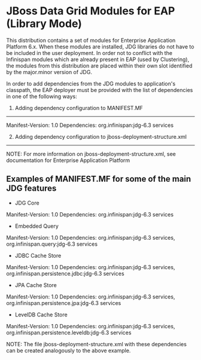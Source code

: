 JBoss Data Grid Modules for EAP (Library Mode)
==============================================

This distribution contains a set of modules for Enterprise Application Platform 6.x. 
When these modules are installed, JDG libraries do not have to be included in the user 
deployment. In order not to conflict with the Infinispan modules which are already 
present in EAP (used by Clustering), the modules from this distribution are placed
within their own slot identified by the major.minor version of JDG.

In order to add dependencies from the JDG modules to application's classpath, the EAP deployer
must be provided with the list of dependencies in one of the following ways:

1) Adding dependency configuration to MANIFEST.MF
-------------------------------------------------

Manifest-Version: 1.0
Dependencies: org.infinispan:jdg-6.3 services


2) Adding dependency configuration to jboss-deployment-structure.xml
--------------------------------------------------------------------

<jboss-deployment-structure xmlns="urn:jboss:deployment-structure:1.2">
    <deployment>
        <dependencies>
            <module name="org.infinispan" slot="jdg-6.3" services="export"/>
        </dependencies>
    </deployment>
</jboss-deployment-structure>

NOTE: For more information on jboss-deployment-structure.xml, see documentation for Enterprise Application Platform


Examples of MANIFEST.MF for some of the main JDG features
---------------------------------------------------------

* JDG Core

Manifest-Version: 1.0
Dependencies: org.infinispan:jdg-6.3 services

* Embedded Query

Manifest-Version: 1.0
Dependencies: org.infinispan:jdg-6.3 services, org.infinispan.query:jdg-6.3 services

* JDBC Cache Store

Manifest-Version: 1.0
Dependencies: org.infinispan:jdg-6.3 services, org.infinispan.persistence.jdbc:jdg-6.3 services

* JPA Cache Store

Manifest-Version: 1.0
Dependencies: org.infinispan:jdg-6.3 services, org.infinispan.persistence.jpa:jdg-6.3 services

* LevelDB Cache Store

Manifest-Version: 1.0
Dependencies: org.infinispan:jdg-6.3 services, org.infinispan.persistence.leveldb:jdg-6.3 services


NOTE: The file jboss-deployment-structure.xml with these dependencies can be created analogously 
      to the above example.

